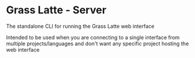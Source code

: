 # Grass Latte - Server

The standalone CLI for running the Grass Latte web interface

Intended to be used when you are connecting to a single interface from multiple projects/languages and don't want any
specific project hosting the web interface